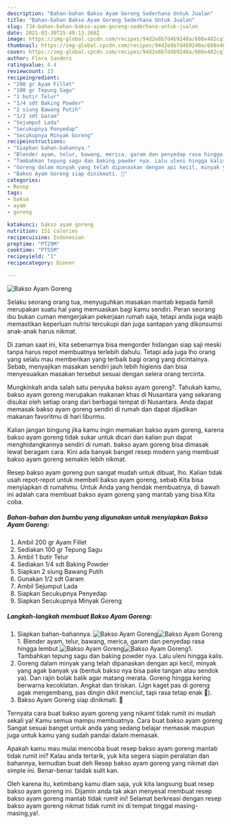 ```yaml
---
description: "Bahan-bahan Bakso Ayam Goreng Sederhana Untuk Jualan"
title: "Bahan-bahan Bakso Ayam Goreng Sederhana Untuk Jualan"
slug: 734-bahan-bahan-bakso-ayam-goreng-sederhana-untuk-jualan
date: 2021-03-30T15:49:13.368Z
image: https://img-global.cpcdn.com/recipes/94d2e8b7d4b9240a/680x482cq70/bakso-ayam-goreng-foto-resep-utama.jpg
thumbnail: https://img-global.cpcdn.com/recipes/94d2e8b7d4b9240a/680x482cq70/bakso-ayam-goreng-foto-resep-utama.jpg
cover: https://img-global.cpcdn.com/recipes/94d2e8b7d4b9240a/680x482cq70/bakso-ayam-goreng-foto-resep-utama.jpg
author: Flora Sanders
ratingvalue: 4.4
reviewcount: 13
recipeingredient:
- "200 gr Ayam Fillet"
- "100 gr Tepung Sagu"
- "1 butir Telur"
- "1/4 sdt Baking Powder"
- "2 siung Bawang Putih"
- "1/2 sdt Garam"
- "Sejumput Lada"
- "Secukupnya Penyedap"
- "Secukupnya Minyak Goreng"
recipeinstructions:
- "Siapkan bahan-bahannya."
- "Blender ayam, telur, bawang, merica, garam dan penyedap rasa hingga lembut"
- "Tambahkan tepung sagu dan baking powder nya. Lalu uleni hingga kalis."
- "Goreng dalam minyak yang telah dipanaskan dengan api kecil, minyak yang agak banyak ya (bentuk bakso nya bisa pake tangan atau sendok ya). Dan rajin bolak balik agar matang merata. Goreng hingga kering berwarna kecoklatan. Angkat dan tiriskan. (Jgn kaget pas di goreng agak mengembang, pas dingin dikit menciut, tapi rasa tetap enak 🥰)."
- "Bakso Ayam Goreng siap dinikmati. 🥰"
categories:
- Resep
tags:
- bakso
- ayam
- goreng

katakunci: bakso ayam goreng 
nutrition: 151 calories
recipecuisine: Indonesian
preptime: "PT29M"
cooktime: "PT55M"
recipeyield: "1"
recipecategory: Dinner

---
```



![Bakso Ayam Goreng](https://img-global.cpcdn.com/recipes/94d2e8b7d4b9240a/680x482cq70/bakso-ayam-goreng-foto-resep-utama.jpg)

Selaku seorang orang tua, menyuguhkan masakan mantab kepada famili merupakan suatu hal yang memuaskan bagi kamu sendiri. Peran seorang ibu bukan cuman mengerjakan pekerjaan rumah saja, tetapi anda juga wajib memastikan keperluan nutrisi tercukupi dan juga santapan yang dikonsumsi anak-anak harus nikmat.

Di zaman  saat ini, kita sebenarnya bisa mengorder hidangan siap saji meski tanpa harus repot membuatnya terlebih dahulu. Tetapi ada juga lho orang yang selalu mau memberikan yang terbaik bagi orang yang dicintainya. Sebab, menyajikan masakan sendiri jauh lebih higienis dan bisa menyesuaikan masakan tersebut sesuai dengan selera orang tercinta. 



Mungkinkah anda salah satu penyuka bakso ayam goreng?. Tahukah kamu, bakso ayam goreng merupakan makanan khas di Nusantara yang sekarang disukai oleh setiap orang dari berbagai tempat di Nusantara. Anda dapat memasak bakso ayam goreng sendiri di rumah dan dapat dijadikan makanan favoritmu di hari liburmu.

Kalian jangan bingung jika kamu ingin memakan bakso ayam goreng, karena bakso ayam goreng tidak sukar untuk dicari dan kalian pun dapat menghidangkannya sendiri di rumah. bakso ayam goreng bisa dimasak lewat beragam cara. Kini ada banyak banget resep modern yang membuat bakso ayam goreng semakin lebih nikmat.

Resep bakso ayam goreng pun sangat mudah untuk dibuat, lho. Kalian tidak usah repot-repot untuk membeli bakso ayam goreng, sebab Kita bisa menyiapkan di rumahmu. Untuk Anda yang hendak membuatnya, di bawah ini adalah cara membuat bakso ayam goreng yang mantab yang bisa Kita coba.

<!--inarticleads1-->

##### Bahan-bahan dan bumbu yang digunakan untuk menyiapkan Bakso Ayam Goreng:

1. Ambil 200 gr Ayam Fillet
1. Sediakan 100 gr Tepung Sagu
1. Ambil 1 butir Telur
1. Sediakan 1/4 sdt Baking Powder
1. Siapkan 2 siung Bawang Putih
1. Gunakan 1/2 sdt Garam
1. Ambil Sejumput Lada
1. Siapkan Secukupnya Penyedap
1. Siapkan Secukupnya Minyak Goreng




<!--inarticleads2-->

##### Langkah-langkah membuat Bakso Ayam Goreng:

1. Siapkan bahan-bahannya.
<img src="https://img-global.cpcdn.com/steps/b3aa49aa74e49aac/160x128cq70/bakso-ayam-goreng-langkah-memasak-1-foto.jpg" alt="Bakso Ayam Goreng"><img src="https://img-global.cpcdn.com/steps/9b233157489051ea/160x128cq70/bakso-ayam-goreng-langkah-memasak-1-foto.jpg" alt="Bakso Ayam Goreng">1. Blender ayam, telur, bawang, merica, garam dan penyedap rasa hingga lembut
<img src="https://img-global.cpcdn.com/steps/416f053ce3620f75/160x128cq70/bakso-ayam-goreng-langkah-memasak-2-foto.jpg" alt="Bakso Ayam Goreng"><img src="https://img-global.cpcdn.com/steps/38e824171286d371/160x128cq70/bakso-ayam-goreng-langkah-memasak-2-foto.jpg" alt="Bakso Ayam Goreng">1. Tambahkan tepung sagu dan baking powder nya. Lalu uleni hingga kalis.
1. Goreng dalam minyak yang telah dipanaskan dengan api kecil, minyak yang agak banyak ya (bentuk bakso nya bisa pake tangan atau sendok ya). Dan rajin bolak balik agar matang merata. Goreng hingga kering berwarna kecoklatan. Angkat dan tiriskan. (Jgn kaget pas di goreng agak mengembang, pas dingin dikit menciut, tapi rasa tetap enak 🥰).
1. Bakso Ayam Goreng siap dinikmati. 🥰




Ternyata cara buat bakso ayam goreng yang nikamt tidak rumit ini mudah sekali ya! Kamu semua mampu membuatnya. Cara buat bakso ayam goreng Sangat sesuai banget untuk anda yang sedang belajar memasak maupun juga untuk kamu yang sudah pandai dalam memasak.

Apakah kamu mau mulai mencoba buat resep bakso ayam goreng mantab tidak rumit ini? Kalau anda tertarik, yuk kita segera siapin peralatan dan bahannya, kemudian buat deh Resep bakso ayam goreng yang nikmat dan simple ini. Benar-benar taidak sulit kan. 

Oleh karena itu, ketimbang kamu diam saja, yuk kita langsung buat resep bakso ayam goreng ini. Dijamin anda tak akan menyesal membuat resep bakso ayam goreng mantab tidak rumit ini! Selamat berkreasi dengan resep bakso ayam goreng nikmat tidak rumit ini di tempat tinggal masing-masing,ya!.

